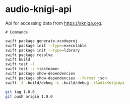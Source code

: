 # audio-knigi-api

Api for accessing data from https://akniga.org.

    # Commands
    
```sh
swift package generate-xcodeproj
swift package init --type=executable
swift package init --type=library
swift package resolve
swift build
swift test -l
swift test -s <testname>
swift package show-dependencies
swift package show-dependencies --format json
swift -I .build/debug -L .build/debug -lAudioKnigiApi
```

```bash
git tag 1.0.0
git push origin 1.0.0
```

  